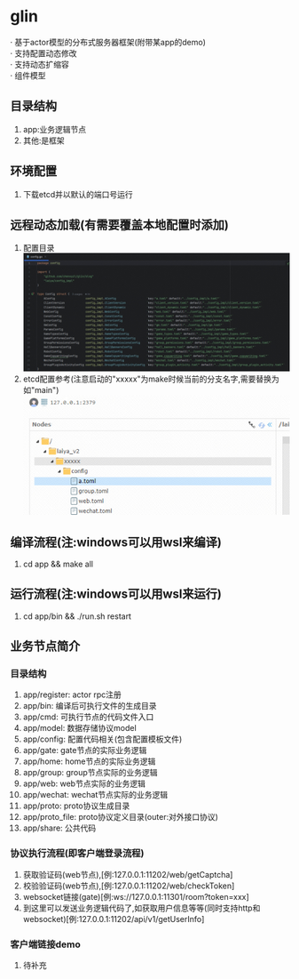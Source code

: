 # glin
· 基于actor模型的分布式服务器框架(附带某app的demo)   
· 支持配置动态修改   
· 支持动态扩缩容   
· 组件模型   

## 目录结构
1. app:业务逻辑节点
2. 其他:是框架

## 环境配置
1. 下载etcd并以默认的端口号运行

## 远程动态加载(有需要覆盖本地配置时添加)
1. 配置目录
![config参考](./config.jpeg)   
2. etcd配置参考(注意启动的"xxxxx"为make时候当前的分支名字,需要替换为如"main")   
![etcd参考](./etcd配置.jpg)  

## 编译流程(注:windows可以用wsl来编译)
1. cd app && make all

## 运行流程(注:windows可以用wsl来运行)
1. cd app/bin && ./run.sh restart

## 业务节点简介
### 目录结构
1. app/register: actor rpc注册
2. app/bin: 编译后可执行文件的生成目录
3. app/cmd: 可执行节点的代码文件入口
4. app/model: 数据存储协议model
5. app/config: 配置代码相关(包含配置模板文件)
6. app/gate: gate节点的实际业务逻辑
7. app/home: home节点的实际业务逻辑
8. app/group: group节点实际的业务逻辑
9. app/web: web节点实际的业务逻辑
10. app/wechat: wechat节点实际的业务逻辑
11. app/proto: proto协议生成目录
12. app/proto_file: proto协议定义目录(outer:对外接口协议)
13. app/share: 公共代码

### 协议执行流程(即客户端登录流程)
1. 获取验证码(web节点),[例:127.0.0.1:11202/web/getCaptcha]
2. 校验验证码(web节点),[例:127.0.0.1:11202/web/checkToken]
3. websocket链接(gate)[例:ws://127.0.0.1:11301/room?token=xxx]
4. 到这里可以发送业务逻辑代码了,如获取用户信息等等(同时支持http和websocket)[例:127.0.0.1:11202/api/v1/getUserInfo]

### 客户端链接demo
1. 待补充